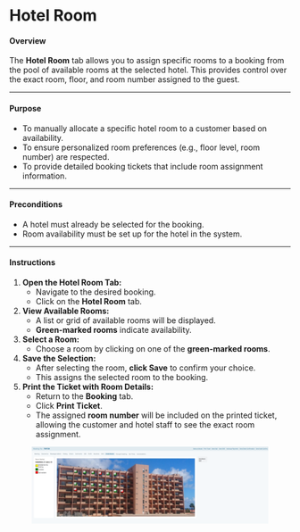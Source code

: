 # Hotel Room

#### **Overview**

The **Hotel Room** tab allows you to assign specific rooms to a booking from the pool of available rooms at the selected hotel. This provides control over the exact room, floor, and room number assigned to the guest.

***

#### **Purpose**

* To manually allocate a specific hotel room to a customer based on availability.
* To ensure personalized room preferences (e.g., floor level, room number) are respected.
* To provide detailed booking tickets that include room assignment information.

***

#### **Preconditions**

* A hotel must already be selected for the booking.
* Room availability must be set up for the hotel in the system.

***

#### **Instructions**

1. **Open the Hotel Room Tab:**
   * Navigate to the desired booking.
   * Click on the **Hotel Room** tab.
2. **View Available Rooms:**
   * A list or grid of available rooms will be displayed.
   * **Green-marked rooms** indicate availability.
3. **Select a Room:**
   * Choose a room by clicking on one of the **green-marked rooms**.
4. **Save the Selection:**
   * After selecting the room, **click Save** to confirm your choice.
   * This assigns the selected room to the booking.
5. **Print the Ticket with Room Details:**
   * Return to the **Booking** tab.
   * Click **Print Ticket**.
   * The assigned **room number** will be included on the printed ticket, allowing the customer and hotel staff to see the exact room assignment.

<figure><img src="../../.gitbook/assets/image (1) (1) (1) (1) (1) (1) (1) (1) (1) (1) (1) (1) (1) (1) (1) (1) (1) (1) (1) (1) (1) (1) (1) (1) (1) (1) (1) (1) (1) (1) (1) (1) (1) (1) (1) (1) (1) (1) (1) (1) (1) (1) (1) (1) (1) (1) (1) (1) (1) (1) (1) (1) (1) (1) (1) (1) (1) (1) (1) (1) ( (8).png" alt=""><figcaption></figcaption></figure>
